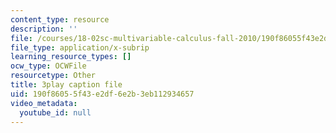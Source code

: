 ```yaml
---
content_type: resource
description: ''
file: /courses/18-02sc-multivariable-calculus-fall-2010/190f86055f43e2df6e2b3eb112934657_f2KsJBClJ1g.srt
file_type: application/x-subrip
learning_resource_types: []
ocw_type: OCWFile
resourcetype: Other
title: 3play caption file
uid: 190f8605-5f43-e2df-6e2b-3eb112934657
video_metadata:
  youtube_id: null
---
```

